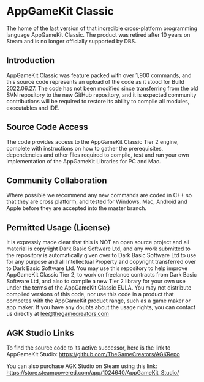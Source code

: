# AppGameKit Classic
The home of the last version of that incredible cross-platform programming language AppGameKit Classic. The product was retired after 10 years on Steam and is no longer officially supported by DBS.

## Introduction

AppGameKit Classic was feature packed with over 1,900 commands, and this source code represents an upload of the code as it stood for Build 2022.06.27. The code has not been modified since transferring from the old SVN repository to the new GitHub repository, and it is expected community contributions will be required to restore its ability to compile all modules, executables and IDE.

## Source Code Access

The code provides access to the AppGameKit Classic Tier 2 engine, complete with instructions on how to gather the prerequisites, dependencies and other files required to compile, test and run your own implementation of the AppGameKit Libraries for PC and Mac.

## Community Collaboration

Where possible we recommend any new commands are coded in C++ so that they are cross platform, and tested for Windows, Mac, Android and Apple before they are accepted into the master branch.

## Permitted Usage (License)

It is expressly made clear that this is NOT an open source project and all material is copyright Dark Basic Software Ltd, and any work submitted to the repository is automatically given over to Dark Basic Software Ltd to use for any purpose and all Intellectual Property and copyright transferred over to Dark Basic Software Ltd. You may use this repository to help improve AppGameKit Classic Tier 2, to work on freelance contracts from Dark Basic Software Ltd, and also to compile a new Tier 2 library for your own use under the terms of the AppGameKit Classic EULA. You may not distribute compiled versions of this code, nor use this code in a product that competes with the AppGameKit product range, such as a game maker or app maker. If you have any doubts about the usage rights, you can contact us directly at lee@thegamecreators.com

## AGK Studio Links

To find the source code to its active successor, here is the link to AppGameKit Studio: https://github.com/TheGameCreators/AGKRepo

You can also purchase AGK Studio on Steam using this link: https://store.steampowered.com/app/1024640/AppGameKit_Studio/
